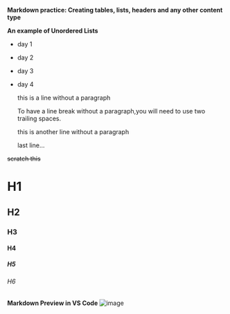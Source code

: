 **Markdown practice: Creating tables, lists, headers and any other content type**

**An example of Unordered Lists**
* day 1
* day 2
* day 3
* day 4

  this is a line without a paragraph
  
  To have a line break without a paragraph,you will need to use two trailing spaces.
  
  this is another line without a paragraph
  
  last line...
  
~~scratch this~~

# H1

## H2

### H3

#### H4

##### H5

###### H6

**Markdown Preview in VS Code** 
![image](https://user-images.githubusercontent.com/49791498/80871853-303d3980-8ca6-11ea-86e5-bf8d986a6b57.png)


  
